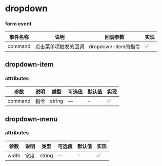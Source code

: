 # dropdown

### form event
| 事件名称 | 说明 | 回调参数 | 实现 |
|---------|--------|---------|-------- |
| command | 点击菜单项触发的回调 | dropdown-item的指令 | ✅ |

## dropdown-item

### attributes
| 参数      | 说明          | 类型      | 可选值                           | 默认值  | 实现 |
|---------- |-------------- |---------- |--------------------------------  |-------- |-------- |
| command | 指令 | string | — | - | ✅ |

## dropdown-menu

### attributes
| 参数      | 说明          | 类型      | 可选值                           | 默认值  | 实现 |
|---------- |-------------- |---------- |--------------------------------  |-------- |-------- |
| width | 宽度 | string | — | - | ✅ |
